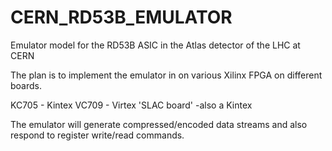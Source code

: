 # CERN_RD53B_EMULATOR

Emulator model for the RD53B ASIC in the Atlas detector of the LHC at CERN

The plan is to implement the emulator in on various Xilinx FPGA on different boards.

KC705 - Kintex
VC709 - Virtex
'SLAC board' -also a Kintex

The emulator will generate compressed/encoded data streams and also respond to register write/read commands.
